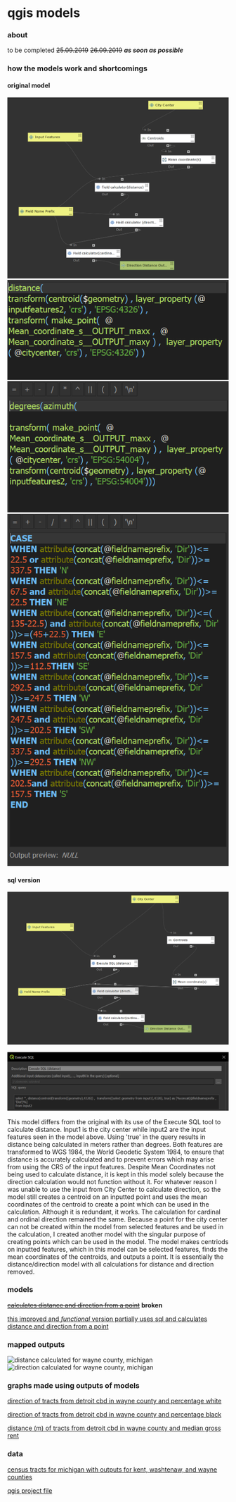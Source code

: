 # qgis models
### about
to be completed ~~25.09.2019~~ ~~26.09.2019~~ ***as soon as possible***
### how the models work and shortcomings
#### original model
![original model](distDir.PNG)
![distance](distance.PNG)
![direction](direction.PNG)
![cardinal](cardOrd.PNG)
#### sql version
![SQL model](distDirSQL.PNG)

![SQL in model](SQL.PNG)

This model differs from the original with its use of the Execute SQL tool to calculate distance. Input1 is the city center while input2 are the input features seen in the model above. Using 'true' in the query results in distance being calculated in meters rather than degrees. Both features are transformed to WGS 1984, the World Geodetic System 1984, to ensure that distance is accurately calculated and to prevent errors which may arise from using the CRS of the input features. Despite Mean Coordinates not being used to calculate distance, it is kept in this model solely because the direction calculation would not function without it. For whatever reason I was unable to use the input from City Center to calculate direction, so the model still creates a centroid on an inputted point and uses the mean coordinates of the centroid to create a point which can be used in the calculation. Although it is redundant, it works. The calculation for cardinal and ordinal direction remained the same. Because a point for the city center can not be created within the model from selected features and be used in the calculation, I created another model with the singular purpose of creating points which can be used in the model. The model makes centriods on inputted features, which in this model can be selected features, finds the mean coordinates of the centroids, and outputs a point. It is essentially the distance/direction model with all calculations for distance and direction removed. 

### models
~~[calculates distance and direction from a point](distDirFromPoint.model3)~~ **broken**

[this improved and *functional* version partially uses sql and calculates distance and direction from a point](qgisModelSQL.md)

### mapped outputs
![distance calculated for wayne county, michigan](wayneDistMI.png)
![direction calculated for wayne county, michigan](wayneDirMI.png)

### graphs made using outputs of models

[direction of tracts from detroit cbd in wayne county and percentage white](pctWhiteWayne.html)

[direction of tracts from detroit cbd in wayne county and percentage black](pctBlackWayne.html)

[distance (m) of tracts from detroit cbd in wayne county and median gross rent](medianGrossRentWayne.html)

### data
[census tracts for michigan with outputs for kent, washtenaw, and wayne counties](censusMI.gpkg)

[qgis project file](censusMI.qgz)
